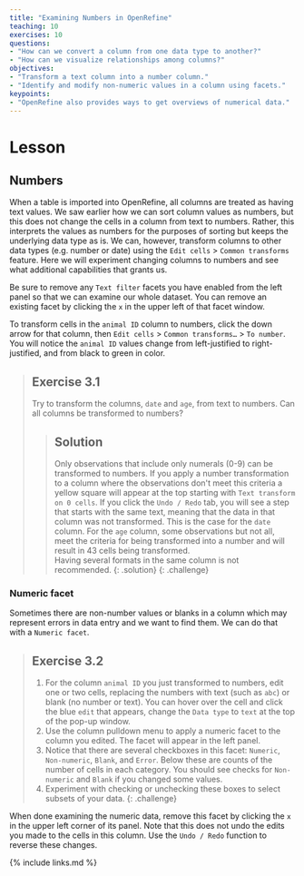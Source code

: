 ```yaml
---
title: "Examining Numbers in OpenRefine"
teaching: 10
exercises: 10
questions:
- "How can we convert a column from one data type to another?"
- "How can we visualize relationships among columns?"
objectives:
- "Transform a text column into a number column."
- "Identify and modify non-numeric values in a column using facets."
keypoints:
- "OpenRefine also provides ways to get overviews of numerical data."
---
```


# Lesson

## Numbers

When a table is imported into OpenRefine, all columns are treated as having text values. We saw earlier how we can sort column values as numbers, but this does not change the cells in a column from text to numbers. Rather, this interprets the values as numbers for the purposes of sorting but keeps the underlying data type as is. We can, however, transform columns to other data types (e.g. number or date) using the `Edit cells` > `Common transforms` feature. Here we will experiment changing columns to numbers and see what additional capabilities that grants us.

Be sure to remove any `Text filter` facets you have enabled from the left panel so that we can examine our whole dataset. You can remove an existing facet by clicking the `x` in the upper left of that facet window.

To transform cells in the `animal ID` column to numbers, click the down arrow for that column, then `Edit cells` > `Common transforms…` > `To number`. You will notice the `animal ID` values change from left-justified to right-justified, and from black to green in color.

> ## Exercise 3.1
>
> Try to transform the columns, `date` and `age`, from text to numbers. Can all columns be transformed to numbers?
>
> > ## Solution
> >
> > Only observations that include only numerals (0-9) can be transformed to numbers. If you apply a number transformation to
> > a column where the observations don't meet this criteria a yellow square will appear at the top starting with `Text transform on 0 cells`. If you click the `Undo / Redo` tab, you will see a step that starts with the same text, meaning
> > that the data in that column was not transformed. This is the case for the `date` column.
For the `age` column, some observations but not all, meet the criteria for being transformed into a number and will result in 43 cells being transformed.   
> Having several formats in the same column is not recommended.
> {: .solution}
{: .challenge}

### Numeric facet
Sometimes there are non-number values or blanks in a column which may represent errors in data entry and we want to find them.
We can do that with a `Numeric facet`.

> ## Exercise 3.2
> 1. For the column `animal ID` you just transformed to numbers, edit one or two cells, replacing the numbers with text (such as `abc`) or blank (no number or text). You can hover over the cell and click the blue `edit` that appears, change the `Data type` to `text` at the top of the pop-up window.
> 2. Use the column pulldown menu to apply a numeric facet to the column you edited. The facet will appear in the left panel.
> 3. Notice that there are several checkboxes in this facet: `Numeric`, `Non-numeric`, `Blank`, and `Error`. Below these are counts of the number of cells in each category. You should see checks for `Non-numeric` and `Blank` if you changed some values.
> 4. Experiment with checking or unchecking these boxes to select subsets of your data.
{: .challenge}

When done examining the numeric data, remove this facet by clicking the `x` in the upper left corner of its panel. Note that this does not undo the edits you made to the cells in this column. Use the `Undo / Redo` function to reverse these changes.

{% include links.md %}

